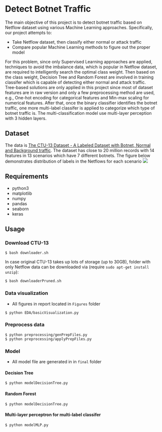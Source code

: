 # Detect Botnet Traffic

The main objective of this project is to detect botnet traffic based on Netflow dataset using various Machine Learning approaches. Specifically, our project attempts to:
* Take Netflow dataset, then classify either normal or attack traffic
* Compare popular Machine Learning methods to figure out the proper model

For this problem, since only Supervised Learning approaches are applied, techniques to avoid the imbalance data, which is popular in Netflow dataset, are required to intelligently search the optimal class weight. Then based on the class weight, Decision Tree and Random Forest are involved in training classifer which is capable of detecting either normal and attack traffic. Tree-based solutions are only applied in this project since most of dataset features are in raw version and only a few preprocessing method are used, e.g., One-hot encoding for categorical features and Min-max scaling for numerical features. After that, once the binary classifier identifies the botnet traffic, one more multi-label classifer is applied to categorize which type of botnet traffic is. The multi-classification model use multi-layer perception with 3 hidden layers.

## Dataset

The data is [The CTU-13 Dataset - A Labeled Dataset with Botnet, Normal and Background traffic](https://www.stratosphereips.org/datasets-ctu13). The dataset has close to 20 million records with 14 features in 13 scenarios which have 7 different botnets. The figure below demonstrates distribution of labels in the Netflows for each scenario
![](https://images.squarespace-cdn.com/content/v1/5a01100f692ebe0459a1859f/1510069535476-AO1EJKKV3EAZLRDOV8ZC/ke17ZwdGBToddI8pDm48kHUhxuZRagHsPIi0KAt0cD5Zw-zPPgdn4jUwVcJE1ZvWQUxwkmyExglNqGp0IvTJZUJFbgE-7XRK3dMEBRBhUpzADkEvtZCn5S0bRP0H8A0QE_WBUUJmdqzGcKEaut8wXJDAUESYs10AqzOnGgWAnBA/Table4.jpg)

## Requirements

* python3
* matplotlib
* numpy
* pandas
* seaborn
* keras

## Usage
### Download CTU-13

```
$ bash downloader.sh
```

In case original CTU-13 takes up lots of storage (up to 30GB), folder with only Netflow data can be downloaded via (require `sudo apt-get install unzip`):
```
$ bash downloaderPruned.sh
```

### Data visualization

* All figures in report located in `Figures` folder
```
$ python EDA/basicVisualization.py
```

### Preprocess data
```
$ python preprocessing/genPrepFiles.py
$ python preprocessing/applyPrepFiles.py
```

### Model
* All model file are generated in in `final` folder
#### Decision Tree
```
$ python modelDecisionTree.py
```

#### Random Forest
```
$ python modelDecisionTree.py
```

#### Multi-layer perceptron for multi-label classifer
```
$ python modelMLP.py
```